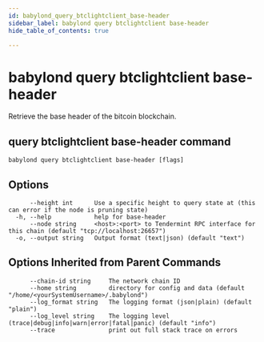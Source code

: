```yaml
---
id: babylond_query_btclightclient_base-header
sidebar_label: babylond query btclightclient base-header
hide_table_of_contents: true

---
```


# babylond query btclightclient base-header
Retrieve the base header of the bitcoin blockchain.
## query btclightclient base-header command
```
babylond query btclightclient base-header [flags]
```
## Options
```
      --height int      Use a specific height to query state at (this can error if the node is pruning state)
  -h, --help            help for base-header
      --node string     <host>:<port> to Tendermint RPC interface for this chain (default "tcp://localhost:26657")
  -o, --output string   Output format (text|json) (default "text")
```
## Options Inherited from Parent Commands
```
      --chain-id string     The network chain ID
      --home string         directory for config and data (default "/home/<yourSystemUsername>/.babylond")
      --log_format string   The logging format (json|plain) (default "plain")
      --log_level string    The logging level (trace|debug|info|warn|error|fatal|panic) (default "info")
      --trace               print out full stack trace on errors
```